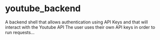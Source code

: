 # youtube_backend
A backend shell that allows authentication using API Keys and that will interact with the Youtube API
The user uses their own API keys in order to run requests...
